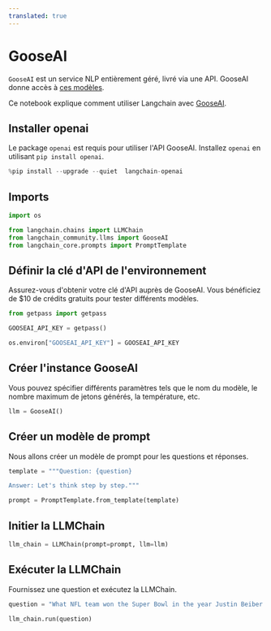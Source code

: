 ```yaml
---
translated: true
---
```


# GooseAI

`GooseAI` est un service NLP entièrement géré, livré via une API. GooseAI donne accès à [ces modèles](https://goose.ai/docs/models).

Ce notebook explique comment utiliser Langchain avec [GooseAI](https://goose.ai/).

## Installer openai

Le package `openai` est requis pour utiliser l'API GooseAI. Installez `openai` en utilisant `pip install openai`.

```python
%pip install --upgrade --quiet  langchain-openai
```

## Imports

```python
import os

from langchain.chains import LLMChain
from langchain_community.llms import GooseAI
from langchain_core.prompts import PromptTemplate
```

## Définir la clé d'API de l'environnement

Assurez-vous d'obtenir votre clé d'API auprès de GooseAI. Vous bénéficiez de $10 de crédits gratuits pour tester différents modèles.

```python
from getpass import getpass

GOOSEAI_API_KEY = getpass()
```

```python
os.environ["GOOSEAI_API_KEY"] = GOOSEAI_API_KEY
```

## Créer l'instance GooseAI

Vous pouvez spécifier différents paramètres tels que le nom du modèle, le nombre maximum de jetons générés, la température, etc.

```python
llm = GooseAI()
```

## Créer un modèle de prompt

Nous allons créer un modèle de prompt pour les questions et réponses.

```python
template = """Question: {question}

Answer: Let's think step by step."""

prompt = PromptTemplate.from_template(template)
```

## Initier la LLMChain

```python
llm_chain = LLMChain(prompt=prompt, llm=llm)
```

## Exécuter la LLMChain

Fournissez une question et exécutez la LLMChain.

```python
question = "What NFL team won the Super Bowl in the year Justin Beiber was born?"

llm_chain.run(question)
```
